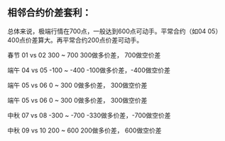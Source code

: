 
## 相邻合约价差套利：

总体来说，极端行情在700点，一般达到600点可动手。平常合约（如04 05）400点价差算大。再平常合约200点价差可动手。

春节 01 vs 02        300 ~  700  300做多价差， 700做空价差

端午 04 vs 05       -100 ~ -400 -100做多价差，-400做空价差

端午 05 vs 06          0 ~  300    0做多价差， 300做空价差

端午 05 vs 06          0 ~  300    0做多价差， 300做空价差

中秋 07 vs 08       -300 ~ -700 -330做多价差，-700做空价差

中秋 09 vs 10        200 ~  600  200做多价差， 600做空价差
